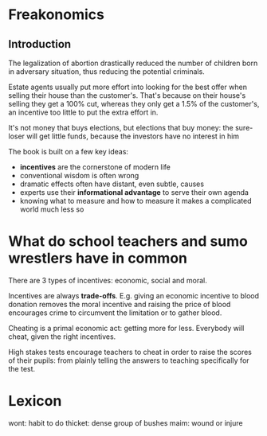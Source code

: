 # Freakonomics
## Introduction
The legalization of abortion drastically reduced the number of children born in adversary situation, thus reducing the potential criminals.

Estate agents usually put more effort into looking for the best offer when selling their house than the customer's. That's because on their house's selling they get a 100% cut, whereas they only get a 1.5% of the customer's, an incentive too little to put the extra effort in.

It's not money that buys elections, but elections that buy money: the sure-loser will get little funds, because the investors have no interest in him

The book is built on a few key ideas:
- **incentives** are the cornerstone of modern life
- conventional wisdom is often wrong
- dramatic effects often have distant, even subtle, causes
- experts use their **informational advantage** to serve their own agenda
- knowing what to measure and how to measure it makes a complicated world much less so

# What do school teachers and sumo wrestlers have in common
There are 3 types of incentives: economic, social and moral.

Incentives are always **trade-offs**. E.g. giving an economic incentive to blood donation removes the moral incentive and raising the price of blood encourages crime to circumvent the limitation or to gather blood.

Cheating is a primal economic act: getting more for less. Everybody will cheat, given the right incentives.

High stakes tests encourage teachers to cheat in order to raise the scores of their pupils: from plainly telling the answers to teaching specifically for the test.


# Lexicon
wont: habit to do
thicket: dense group of bushes
maim: wound or injure